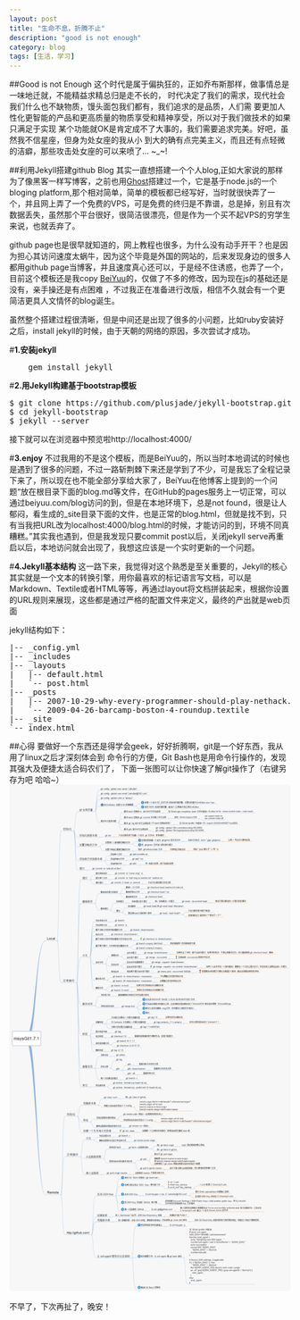 ```yaml
---
layout: post
title: "生命不息，折腾不止"
description: "good is not enough"
category: blog
tags: [生活，学习]
---
```


##Good is not Enough
这个时代是属于偏执狂的，正如乔布斯那样，做事情总是一味地迁就，不能精益求精总归是走不长的，
时代决定了我们的需求，现代社会我们什么也不缺物质，馒头面包我们都有，我们追求的是品质，人们需
要更加人性化更智能的产品和更高质量的物质享受和精神享受，所以对于我们做技术的如果只满足于实现
某个功能就OK是肯定成不了大事的，我们需要追求完美。好吧，虽然我不信星座，但身为处女座的我从小
到大的确有点完美主义，而且还有点轻微的洁癖，那些攻击处女座的可以来喷了... ~_~!


##利用Jekyll搭建github Blog
其实一直想搭建一个个人blog,正如大家说的那样为了像黑客一样写博客，之前也用[Ghost][1]搭建过一个，它是基于node.js的一个bloging platform,那个相对简单，简单的模板都已经写好，当时就很快弄了一个，并且网上弄了一个免费的VPS，可是免费的终归是不靠谱，总是掉，别且有次数据丢失，虽然那个平台很好，很简洁很漂亮，但是作为一个买不起VPS的穷学生来说，也就丢弃了。


github page也是很早就知道的，网上教程也很多，为什么没有动手开干？也是因为担心其访问速度太蜗牛，因为这个毕竟是外国的网站的，后来发现身边的很多人都用github page当博客，并且速度真心还可以，于是经不住诱惑，也弄了一个，目前这个模板还是我copy [BeiYuu][2]的，仅做了不多的修改，因为现在js的基础还是没有，亲手操还是有点困难
，不过我正在准备进行改版，相信不久就会有一个更简洁更具人文情怀的blog诞生。


虽然整个搭建过程很清晰，但是中间还是出现了很多的小问题，比如ruby安装好之后，install jekyll的时候，由于天朝的网络的原因，多次尝试才成功。



#**1.安装jekyll**


<pre class="prettify">
	gem install jekyll</pre>


#**2.用Jekyll构建基于bootstrap模板**


<pre class="prettify">
$ git clone https://github.com/plusjade/jekyll-bootstrap.git
$ cd jekyll-bootstrap
$ jekyll --server</pre>
接下就可以在浏览器中预览啦http://localhost:4000/


#**3.enjoy**
不过我用的不是这个模板，而是BeiYuu的，所以当时本地调试的时候也是遇到了很多的问题，不过一路斩荆棘下来还是学到了不少，可是我忘了全程记录下来了，所以现在也不能全部分享给大家了，BeiYuu在他博客上提到的一个问题“放在根目录下面的blog.md等文件，在GitHub的pages服务上一切正常，可以通过beiyuu.com/blog访问的到，但是在本地环境下，总是not found，很是让人郁闷，看生成的_site目录下面的文件，也是正常的blog.html，但就是找不到，只有当我把URL改为localhost:4000/blog.html的时候，才能访问的到，环境不同真糟糕。”其实我也遇到，但是我发现只要commit post以后，关闭jekyll serve再重启以后，本地访问就会出现了，我想这应该是一个实时更新的一个问题。


#**4.Jekyll基本结构**
这一路下来，我觉得对这个熟悉是至关重要的，Jekyll的核心其实就是一个文本的转换引擎，用你最喜欢的标记语言写文档，可以是Markdown、Textile或者HTML等等，再通过layout将文档拼装起来，根据你设置的URL规则来展现，这些都是通过严格的配置文件来定义，最终的产出就是web页面


jekyll结构如下：
<pre class="prettify">
|-- _config.yml
|-- _includes
|-- _layouts
|   |-- default.html
|   `-- post.html
|-- _posts
|   |-- 2007-10-29-why-every-programmer-should-play-nethack.textile
|   `-- 2009-04-26-barcamp-boston-4-roundup.textile
|-- _site
`-- index.html
</pre>


##心得
要做好一个东西还是得学会geek，好好折腾啊，git是一个好东西，我从用了linux之后才深刻体会到 命令行的方便，Git Bash也是用命令行操作的，发现其强大及便捷太适合码农们了，
下面一张图可以让你快速了解git操作了（右键另存为吧  哈哈~）![Git](/images/githubpages/git.png)


不早了，下次再扯了，晚安！


[1]:https://ghost.org/
[2]:http://jekyllrb.com/